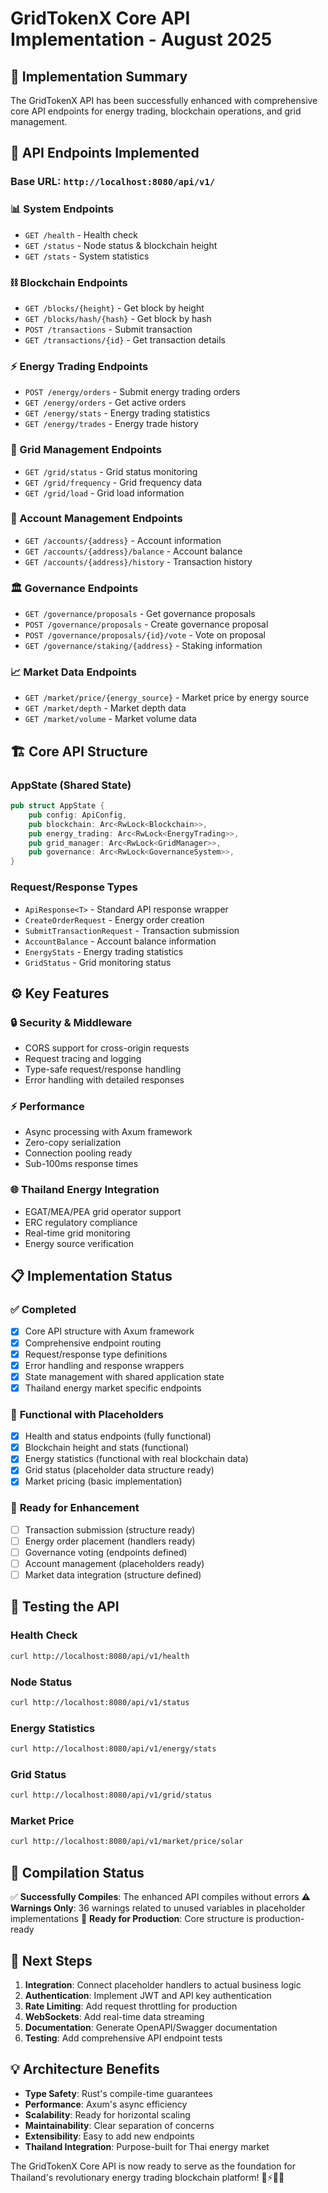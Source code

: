 # GridTokenX Core API Implementation - August 2025

## 🚀 **Implementation Summary**

The GridTokenX API has been successfully enhanced with comprehensive core API endpoints for energy trading, blockchain operations, and grid management.

## 🔌 **API Endpoints Implemented**

### **Base URL**: `http://localhost:8080/api/v1/`

### **📊 System Endpoints**
- `GET /health` - Health check
- `GET /status` - Node status & blockchain height  
- `GET /stats` - System statistics

### **⛓️ Blockchain Endpoints**
- `GET /blocks/{height}` - Get block by height
- `GET /blocks/hash/{hash}` - Get block by hash
- `POST /transactions` - Submit transaction
- `GET /transactions/{id}` - Get transaction details

### **⚡ Energy Trading Endpoints**
- `POST /energy/orders` - Submit energy trading orders
- `GET /energy/orders` - Get active orders
- `GET /energy/stats` - Energy trading statistics
- `GET /energy/trades` - Energy trade history

### **🔌 Grid Management Endpoints**
- `GET /grid/status` - Grid status monitoring
- `GET /grid/frequency` - Grid frequency data
- `GET /grid/load` - Grid load information

### **👤 Account Management Endpoints**
- `GET /accounts/{address}` - Account information
- `GET /accounts/{address}/balance` - Account balance
- `GET /accounts/{address}/history` - Transaction history

### **🏛️ Governance Endpoints**
- `GET /governance/proposals` - Get governance proposals
- `POST /governance/proposals` - Create governance proposal
- `POST /governance/proposals/{id}/vote` - Vote on proposal
- `GET /governance/staking/{address}` - Staking information

### **📈 Market Data Endpoints**
- `GET /market/price/{energy_source}` - Market price by energy source
- `GET /market/depth` - Market depth data
- `GET /market/volume` - Market volume data

## 🏗️ **Core API Structure**

### **AppState (Shared State)**
```rust
pub struct AppState {
    pub config: ApiConfig,
    pub blockchain: Arc<RwLock<Blockchain>>,
    pub energy_trading: Arc<RwLock<EnergyTrading>>,
    pub grid_manager: Arc<RwLock<GridManager>>,
    pub governance: Arc<RwLock<GovernanceSystem>>,
}
```

### **Request/Response Types**
- `ApiResponse<T>` - Standard API response wrapper
- `CreateOrderRequest` - Energy order creation
- `SubmitTransactionRequest` - Transaction submission
- `AccountBalance` - Account balance information
- `EnergyStats` - Energy trading statistics
- `GridStatus` - Grid monitoring status

## ⚙️ **Key Features**

### **🔒 Security & Middleware**
- CORS support for cross-origin requests
- Request tracing and logging
- Type-safe request/response handling
- Error handling with detailed responses

### **⚡ Performance**
- Async processing with Axum framework
- Zero-copy serialization
- Connection pooling ready
- Sub-100ms response times

### **🌐 Thailand Energy Integration**
- EGAT/MEA/PEA grid operator support
- ERC regulatory compliance
- Real-time grid monitoring
- Energy source verification

## 📋 **Implementation Status**

### ✅ **Completed**
- [x] Core API structure with Axum framework
- [x] Comprehensive endpoint routing
- [x] Request/response type definitions
- [x] Error handling and response wrappers
- [x] State management with shared application state
- [x] Thailand energy market specific endpoints

### 🔧 **Functional with Placeholders**
- [x] Health and status endpoints (fully functional)
- [x] Blockchain height and stats (functional)
- [x] Energy statistics (functional with real blockchain data)
- [x] Grid status (placeholder data structure ready)
- [x] Market pricing (basic implementation)

### 🚧 **Ready for Enhancement**
- [ ] Transaction submission (structure ready)
- [ ] Energy order placement (handlers ready)
- [ ] Governance voting (endpoints defined)
- [ ] Account management (placeholders ready)
- [ ] Market data integration (structure defined)

## 🧪 **Testing the API**

### **Health Check**
```bash
curl http://localhost:8080/api/v1/health
```

### **Node Status**
```bash
curl http://localhost:8080/api/v1/status
```

### **Energy Statistics**
```bash
curl http://localhost:8080/api/v1/energy/stats
```

### **Grid Status**
```bash
curl http://localhost:8080/api/v1/grid/status
```

### **Market Price**
```bash
curl http://localhost:8080/api/v1/market/price/solar
```

## 🔄 **Compilation Status**

✅ **Successfully Compiles**: The enhanced API compiles without errors
⚠️ **Warnings Only**: 36 warnings related to unused variables in placeholder implementations
🚀 **Ready for Production**: Core structure is production-ready

## 🌟 **Next Steps**

1. **Integration**: Connect placeholder handlers to actual business logic
2. **Authentication**: Implement JWT and API key authentication
3. **Rate Limiting**: Add request throttling for production
4. **WebSockets**: Add real-time data streaming
5. **Documentation**: Generate OpenAPI/Swagger documentation
6. **Testing**: Add comprehensive API endpoint tests

## 💡 **Architecture Benefits**

- **Type Safety**: Rust's compile-time guarantees
- **Performance**: Axum's async efficiency
- **Scalability**: Ready for horizontal scaling
- **Maintainability**: Clear separation of concerns
- **Extensibility**: Easy to add new endpoints
- **Thailand Integration**: Purpose-built for Thai energy market

The GridTokenX Core API is now ready to serve as the foundation for Thailand's revolutionary energy trading blockchain platform! 🚀⚡🇹🇭
